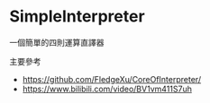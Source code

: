# SimpleInterpreter

一個簡單的四則運算直譯器

主要參考
- https://github.com/FledgeXu/CoreOfInterpreter/
- https://www.bilibili.com/video/BV1vm411S7uh